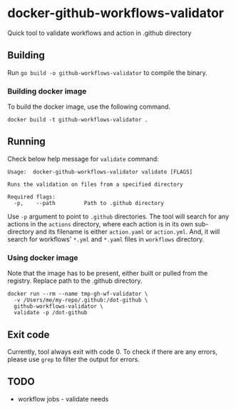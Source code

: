 # docker-github-workflows-validator
Quick tool to validate workflows and action in .github directory

## Building
Run `go build -o github-workflows-validator` to compile the binary.

### Building docker image
To build the docker image, use the following command.

    docker build -t github-workflows-validator .


## Running
Check below help message for `validate` command:

    Usage:  docker-github-workflows-validator validate [FLAGS]

    Runs the validation on files from a specified directory

    Required flags:
      -p,    --path         Path to .github directory

Use `-p` argument to point to `.github` directories.  The tool will search for any actions in the `actions`
directory, where each action is in its own sub-directory and its filename is either `action.yaml` or
`action.yml`.  And, it will search for workflows' `*.yml` and `*.yaml` files in `workflows` directory.


### Using docker image
Note that the image has to be present, either built or pulled from the registry.
Replace path to the .github directory.

    docker run --rm --name tmp-gh-wf-validator \
      -v /Users/me/my-repo/.github:/dot-github \
      github-workflows-validator \
	  validate -p /dot-github


## Exit code
Currently, tool always exit with code 0.  To check if there are any errors, please use `grep` to filter
the output for errors.

## TODO

* workflow jobs - validate needs
